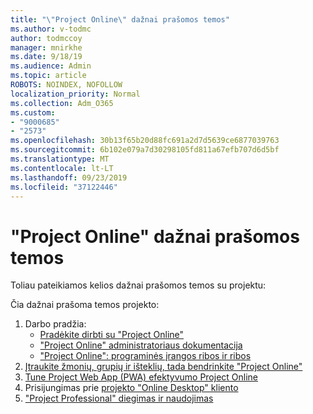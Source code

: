 ```yaml
---
title: "\"Project Online\" dažnai prašomos temos"
ms.author: v-todmc
author: todmccoy
manager: mnirkhe
ms.date: 9/18/19
ms.audience: Admin
ms.topic: article
ROBOTS: NOINDEX, NOFOLLOW
localization_priority: Normal
ms.collection: Adm_O365
ms.custom:
- "9000685"
- "2573"
ms.openlocfilehash: 30b13f65b20d88fc691a2d7d5639ce6877039763
ms.sourcegitcommit: 6b102e079a7d30298105fd811a67efb707d6d5bf
ms.translationtype: MT
ms.contentlocale: lt-LT
ms.lasthandoff: 09/23/2019
ms.locfileid: "37122446"
---
```

# <a name="project-online-frequently-requested-topics"></a>"Project Online" dažnai prašomos temos

Toliau pateikiamos kelios dažnai prašomos temos su projektu:

Čia dažnai prašoma temos projekto:
1.  Darbo pradžia: 
    -   [Pradėkite dirbti su "Project Online"](https://docs.microsoft.comProjectOnline/get-started-with-project-online) 
    -   ["Project Online" administratoriaus dokumentacija](https://docs.microsoft.com/projectonline/project-online) 
    -   ["Project Online": programinės įrangos ribos ir ribos](https://docs.microsoft.com/ProjectOnline/project-online-software-boundaries-and-limits) 
2.  [Įtraukite žmonių, grupių ir išteklių, tada bendrinkite "Project Online"](https://docs.microsoft.com/projectonline/step-2-add-people-to-project-online) 
3.  [Tune Project Web App (PWA) efektyvumo Project Online](https://docs.microsoft.com/projectonline/tune-project-online-performance)
4.  Prisijungimas prie [projekto "Online Desktop" kliento](https://docs.microsoft.com/projectonline/connect-to-project-online-with-the-project-online-desktop-client) 
5.  ["Project Professional" diegimas ir naudojimas](https://support.office.com/article/install-project-7059249b-d9fe-4d61-ab96-5c5bf435f281?ui=en-US&rs=en-US&ad=US) 
